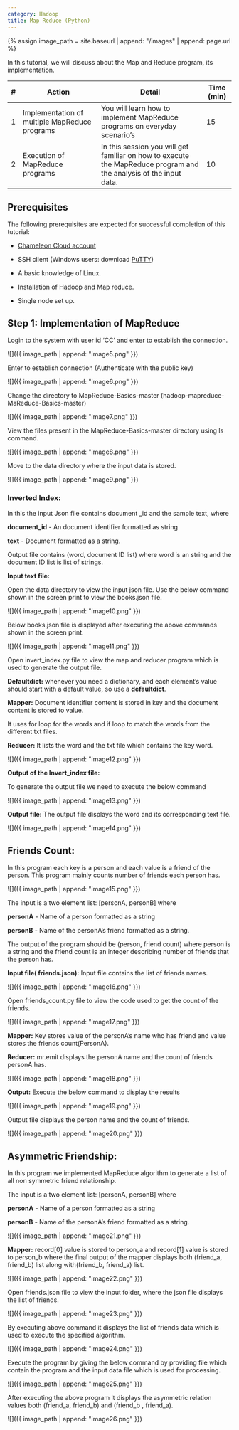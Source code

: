 ```yaml
---
category: Hadoop
title: Map Reduce (Python)
---
```


{% assign image_path = site.baseurl | append: "/images" | append: page.url %}

In this tutorial, we will discuss about the Map and Reduce program, its implementation.

| \# | Action | Detail | Time (min) |
|----|--------|--------|------------|
| 1 | Implementation of multiple MapReduce programs | You will learn how to implement MapReduce programs on everyday scenario’s | 15 |
| 2 | Execution of MapReduce programs | In this session you will get familiar on how to execute the MapReduce program and the analysis of the input data. | 10 |

## Prerequisites

The following prerequisites are expected for successful completion of this tutorial:

- [Chameleon Cloud account](http://chameleoncloud.org/user/register/)

- SSH client (Windows users: download [PuTTY](http://www.chiark.greenend.org.uk/~sgtatham/putty/download.html))

- A basic knowledge of Linux.

- Installation of Hadoop and Map reduce.

- Single node set up.

## Step 1: Implementation of MapReduce

Login to the system with user id ‘CC’ and enter to establish the connection.

![]({{ image_path | append: "image5.png" }})

Enter to establish connection (Authenticate with the public key)

![]({{ image_path | append: "image6.png" }})

Change the directory to MapReduce-Basics-master (hadoop-mapreduce-MaReduce-Basics-master)

![]({{ image_path | append: "image7.png" }})

View the files present in the MapReduce-Basics-master directory using ls command.

![]({{ image_path | append: "image8.png" }})

Move to the data directory where the input data is stored.

![]({{ image_path | append: "image9.png" }})

### Inverted Index:

In this the input Json file contains document \_id and the sample text, where

**document\_id** - An document identifier formatted as string

**text** - Document formatted as a string.

Output file contains (word, document ID list) where word is an string and the document ID list is list of strings.

**Input text file:**

Open the data directory to view the input json file. Use the below command shown in the screen print to view the books.json file.

![]({{ image_path | append: "image10.png" }})

Below books.json file is displayed after executing the above commands shown in the screen print.

![]({{ image_path | append: "image11.png" }})

Open invert\_index.py file to view the map and reducer program which is used to generate the output file.

**Defaultdict:** whenever you need a dictionary, and each element’s value should start with a default value, so use a **defaultdict**.

**Mapper:** Document identifier content is stored in key and the document content is stored to value.

It uses for loop for the words and if loop to match the words from the different txt files.

**Reducer:** It lists the word and the txt file which contains the key word.

![]({{ image_path | append: "image12.png" }})

**Output of the Invert_index file:**

To generate the output file we need to execute the below command

![]({{ image_path | append: "image13.png" }})

**Output file:** The output file displays the word and its corresponding text file.

![]({{ image_path | append: "image14.png" }})

## Friends Count:

In this program each key is a person and each value is a friend of the person. This program mainly counts number of friends each person has.

![]({{ image_path | append: "image15.png" }})

The input is a two element list: [personA, personB] where

**personA** - Name of a person formatted as a string

**personB** - Name of the personA’s friend formatted as a string.

The output of the program should be (person, friend count) where person is a string and the friend count is an integer describing number of friends that the person has.

**Input file( friends.json):** Input file contains the list of friends names.

![]({{ image_path | append: "image16.png" }})

Open friends\_count.py file to view the code used to get the count of the friends.

![]({{ image_path | append: "image17.png" }})

**Mapper:** Key stores value of the personA’s name who has friend and value stores the friends count(PersonA).

**Reducer:** mr.emit displays the personA name and the count of friends personA has.

![]({{ image_path | append: "image18.png" }})

**Output:** Execute the below command to display the results

![]({{ image_path | append: "image19.png" }})

Output file displays the person name and the count of friends.

![]({{ image_path | append: "image20.png" }})

## Asymmetric Friendship:

In this program we implemented MapReduce algorithm to generate a list of all non symmetric friend relationship.

The input is a two element list: [personA, personB] where

**personA** - Name of a person formatted as a string

**personB** - Name of the personA’s friend formatted as a string.

![]({{ image_path | append: "image21.png" }})

**Mapper:** record[0] value is stored to person\_a and record[1] value is stored to person\_b where the final output of the mapper displays both (friend\_a, friend\_b) list along with(friend\_b, friend\_a) list.

![]({{ image_path | append: "image22.png" }})

Open friends.json file to view the input folder, where the json file displays the list of friends.

![]({{ image_path | append: "image23.png" }})

By executing above command it displays the list of friends data which is used to execute the specified algorithm.

![]({{ image_path | append: "image24.png" }})

Execute the program by giving the below command by providing file which contain the program and the input data file which is used for processing.

![]({{ image_path | append: "image25.png" }})

After executing the above program it displays the asymmetric relation values both (friend\_a, friend\_b) and (friend\_b , friend\_a).

![]({{ image_path | append: "image26.png" }})

